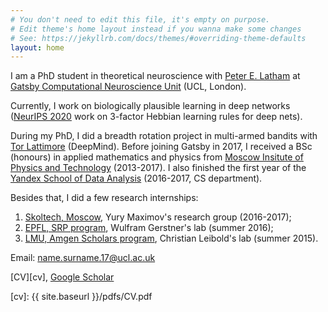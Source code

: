 ```yaml
---
# You don't need to edit this file, it's empty on purpose.
# Edit theme's home layout instead if you wanna make some changes
# See: https://jekyllrb.com/docs/themes/#overriding-theme-defaults
layout: home
---
```

I am a PhD student in theoretical neuroscience with [Peter E. Latham][pel] at [Gatsby Computational Neuroscience Unit][gatsby] (UCL, London).
 
Currently, I work on biologically plausible learning in deep networks ([NeurIPS 2020][plausible-kernelized-bottleneck] work on 3-factor Hebbian learning rules for deep nets).

During my PhD, I did a breadth rotation project in multi-armed bandits with [Tor Lattimore][tor] (DeepMind). 
Before joining Gatsby in 2017, I received a BSc (honours) in applied mathematics and physics
from [Moscow Insitute of Physics and Technology][mipt] (2013-2017). I also finished the first year of the 
[Yandex School of Data Analysis][shad] (2016-2017, CS department).

Besides that, I did a few research internships:

1. [Skoltech, Moscow][skoltech], Yury Maximov's research group (2016-2017);
2. [EPFL, SRP program][epfl], Wulfram Gerstner's lab (summer 2016);
3. [LMU, Amgen Scholars program][lmu], Christian Leibold's lab (summer 2015).

Email: name.surname.17@ucl.ac.uk

[CV][cv], [Google Scholar][googlescholar]

[gatsby]: http://www.gatsby.ucl.ac.uk/
[mipt]: https://mipt.ru/english/
[shad]: https://yandexdataschool.com/
[skoltech]: https://www.skoltech.ru/en
[epfl]: https://sv.epfl.ch/summer-research
[lmu]: http://www.amgenscholars.mcn.uni-muenchen.de/
[pel]: http://www.gatsby.ucl.ac.uk/~pel/
[tor]: http://tor-lattimore.com/
[googlescholar]: https://scholar.google.co.uk/citations?user=kLCmh2oAAAAJ&hl=en
[plausible-kernelized-bottleneck]: https://papers.nips.cc/paper/2020/hash/517f24c02e620d5a4dac1db388664a63-Abstract.html
[cv]: {{ site.baseurl }}/pdfs/CV.pdf
